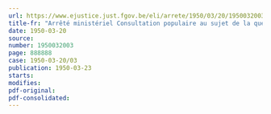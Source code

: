 ```yaml
---
url: https://www.ejustice.just.fgov.be/eli/arrete/1950/03/20/1950032003/justel
title-fr: "Arrêté ministériel Consultation populaire au sujet de la question royale. Résultats officiels."
date: 1950-03-20
source:
number: 1950032003
page: 888888
case: 1950-03-20/03
publication: 1950-03-23
starts:
modifies:
pdf-original:
pdf-consolidated:
---
```


